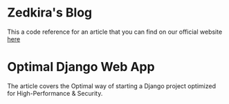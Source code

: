 # Zedkira's Blog

This a code reference for an article that you can find on our official website <a href="https://www.zedkira.com/blog/article/How-to-start-a-Professional-Django-web-application/">here</a>

# Optimal Django Web App

The article covers the Optimal way of starting a Django project optimized for High-Performance &amp; Security.
